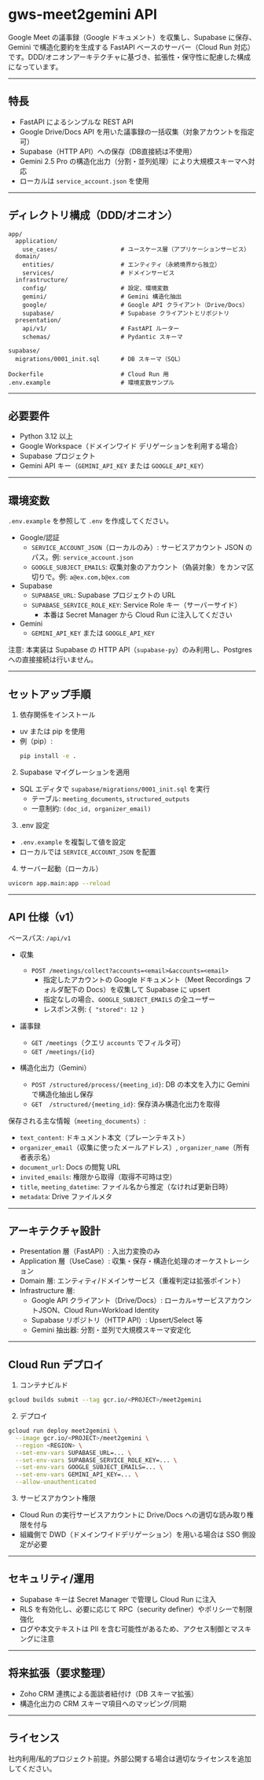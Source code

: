 # gws-meet2gemini API

Google Meet の議事録（Google ドキュメント）を収集し、Supabase に保存、Gemini で構造化要約を生成する FastAPI ベースのサーバー（Cloud Run 対応）です。DDD/オニオンアーキテクチャに基づき、拡張性・保守性に配慮した構成になっています。

---

## 特長
- FastAPI によるシンプルな REST API
- Google Drive/Docs API を用いた議事録の一括収集（対象アカウントを指定可）
- Supabase（HTTP API）への保存（DB直接続は不使用）
- Gemini 2.5 Pro の構造化出力（分割・並列処理）により大規模スキーマへ対応
- ローカルは `service_account.json` を使用

---

## ディレクトリ構成（DDD/オニオン）
```
app/
  application/
    use_cases/                  # ユースケース層（アプリケーションサービス）
  domain/
    entities/                   # エンティティ（永続境界から独立）
    services/                   # ドメインサービス
  infrastructure/
    config/                     # 設定、環境変数
    gemini/                     # Gemini 構造化抽出
    google/                     # Google API クライアント（Drive/Docs）
    supabase/                   # Supabase クライアントとリポジトリ
  presentation/
    api/v1/                     # FastAPI ルーター
    schemas/                    # Pydantic スキーマ

supabase/
  migrations/0001_init.sql      # DB スキーマ（SQL）

Dockerfile                      # Cloud Run 用
.env.example                    # 環境変数サンプル
```

---

## 必要要件
- Python 3.12 以上
- Google Workspace（ドメインワイド デリゲーションを利用する場合）
- Supabase プロジェクト
- Gemini API キー（`GEMINI_API_KEY` または `GOOGLE_API_KEY`）

---

## 環境変数
`.env.example` を参照して `.env` を作成してください。

- Google/認証
  - `SERVICE_ACCOUNT_JSON`（ローカルのみ）: サービスアカウント JSON のパス。例: `service_account.json`
  - `GOOGLE_SUBJECT_EMAILS`: 収集対象のアカウント（偽装対象）をカンマ区切りで。例: `a@ex.com,b@ex.com`
- Supabase
  - `SUPABASE_URL`: Supabase プロジェクトの URL
  - `SUPABASE_SERVICE_ROLE_KEY`: Service Role キー（サーバーサイド）
    - 本番は Secret Manager から Cloud Run に注入してください
- Gemini
  - `GEMINI_API_KEY` または `GOOGLE_API_KEY`

注意: 本実装は Supabase の HTTP API（`supabase-py`）のみ利用し、Postgres への直接接続は行いません。

---

## セットアップ手順
1) 依存関係をインストール
- uv または pip を使用
- 例（pip）:
  ```bash
  pip install -e .
  ```

2) Supabase マイグレーションを適用
- SQL エディタで `supabase/migrations/0001_init.sql` を実行
  - テーブル: `meeting_documents`, `structured_outputs`
  - 一意制約: `(doc_id, organizer_email)`

3) .env 設定
- `.env.example` を複製して値を設定
- ローカルでは `SERVICE_ACCOUNT_JSON` を配置

4) サーバー起動（ローカル）
```bash
uvicorn app.main:app --reload
```

---

## API 仕様（v1）
ベースパス: `/api/v1`

- 収集
  - `POST /meetings/collect?accounts=<email>&accounts=<email>`
    - 指定したアカウントの Google ドキュメント（Meet Recordings フォルダ配下の Docs）を収集して Supabase に upsert
    - 指定なしの場合、`GOOGLE_SUBJECT_EMAILS` の全ユーザー
    - レスポンス例: `{ "stored": 12 }`

- 議事録
  - `GET /meetings`（クエリ `accounts` でフィルタ可）
  - `GET /meetings/{id}`

- 構造化出力（Gemini）
  - `POST /structured/process/{meeting_id}`: DB の本文を入力に Gemini で構造化抽出し保存
  - `GET  /structured/{meeting_id}`: 保存済み構造化出力を取得

保存される主な情報（`meeting_documents`）:
- `text_content`: ドキュメント本文（プレーンテキスト）
- `organizer_email`（収集に使ったメールアドレス）, `organizer_name`（所有者表示名）
- `document_url`: Docs の閲覧 URL
- `invited_emails`: 権限から取得（取得不可時は空）
- `title`, `meeting_datetime`: ファイル名から推定（なければ更新日時）
- `metadata`: Drive ファイルメタ

---

## アーキテクチャ設計
- Presentation 層（FastAPI）: 入出力変換のみ
- Application 層（UseCase）: 収集・保存・構造化処理のオーケストレーション
- Domain 層: エンティティ/ドメインサービス（重複判定は拡張ポイント）
- Infrastructure 層: 
  - Google API クライアント（Drive/Docs）: ローカル=サービスアカウントJSON、Cloud Run=Workload Identity
  - Supabase リポジトリ（HTTP API）: Upsert/Select 等
  - Gemini 抽出器: 分割・並列で大規模スキーマ安定化

---

## Cloud Run デプロイ
1) コンテナビルド
```bash
gcloud builds submit --tag gcr.io/<PROJECT>/meet2gemini
```

2) デプロイ
```bash
gcloud run deploy meet2gemini \
  --image gcr.io/<PROJECT>/meet2gemini \
  --region <REGION> \
  --set-env-vars SUPABASE_URL=... \
  --set-env-vars SUPABASE_SERVICE_ROLE_KEY=... \
  --set-env-vars GOOGLE_SUBJECT_EMAILS=... \
  --set-env-vars GEMINI_API_KEY=... \
  --allow-unauthenticated
```

3) サービスアカウント権限
- Cloud Run の実行サービスアカウントに Drive/Docs への適切な読み取り権限を付与
- 組織側で DWD（ドメインワイドデリゲーション）を用いる場合は SSO 側設定が必要

---

## セキュリティ/運用
- Supabase キーは Secret Manager で管理し Cloud Run に注入
- RLS を有効化し、必要に応じて RPC（security definer）やポリシーで制限強化
- ログや本文テキストは PII を含む可能性があるため、アクセス制御とマスキングに注意

---

## 将来拡張（要求整理）
- Zoho CRM 連携による面談者紐付け（DB スキーマ拡張）
- 構造化出力の CRM スキーマ項目へのマッピング/同期

---

## ライセンス
社内利用/私的プロジェクト前提。外部公開する場合は適切なライセンスを追加してください。
